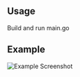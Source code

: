 ## Usage

Build and run main.go

## Example

![Example Screenshot](https://i.imgur.com/DMK9ROB.png)

